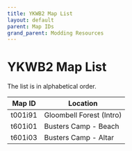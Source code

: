 ```yaml
---
title: YKWB2 Map List
layout: default
parent: Map IDs
grand_parent: Modding Resources
---
```


# YKWB2 Map List

The list is in alphabetical order.

| Map ID        | Location                             |
|---------------|--------------------------------------|
| t001i91       | Gloombell Forest (Intro)             |
| t601i01       | Busters Camp - Beach                 |
| t601i03       | Busters Camp - Altar                 |
